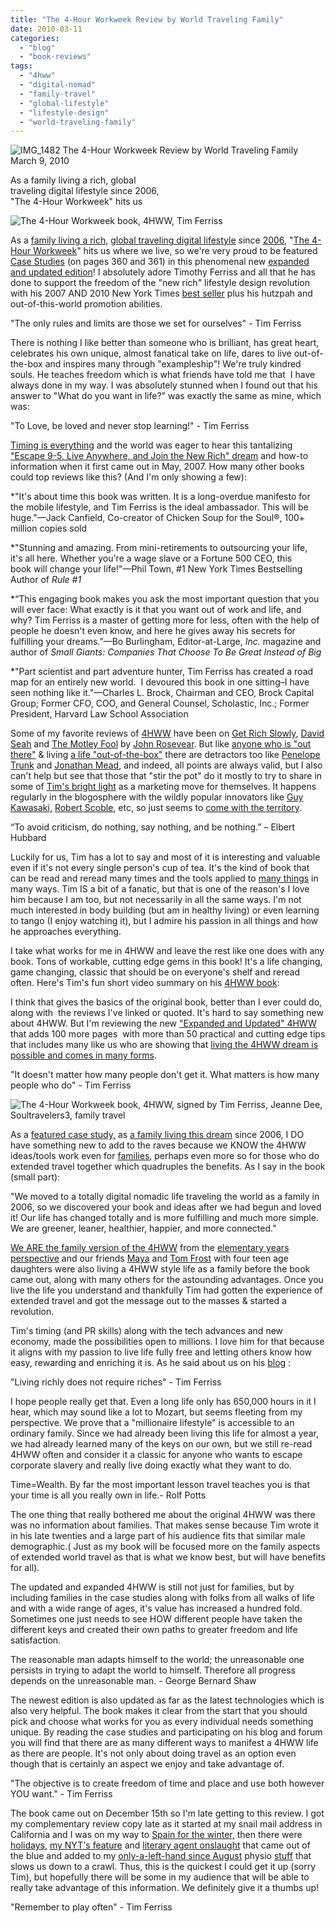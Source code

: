 ```yaml
---
title: "The 4-Hour Workweek Review by World Traveling Family"
date: 2010-03-11
categories: 
  - "blog"
  - "book-reviews"
tags: 
  - "4hww"
  - "digital-nomad"
  - "family-travel"
  - "global-lifestyle"
  - "lifestyle-design"
  - "world-traveling-family"
---
```


 ![IMG_1482](https://pub-ac94b3f306b24c0dba4238943c97f2e1.r2.dev/6a00e5502a9507883301310f805c53970c.jpg) The 4-Hour Workweek Review by World Traveling Family  
March 9, 2010

As a family living a rich, global  
traveling digital lifestyle since 2006,  
"The 4-Hour Workweek" hits us

<!--more-->

![The 4-Hour Workweek book, 4HWW, Tim Ferriss](https://pub-ac94b3f306b24c0dba4238943c97f2e1.r2.dev/6a00e5502a9507883301310f805d33970c.jpg)

As a [family living a rich](https://pub-ac94b3f306b24c0dba4238943c97f2e1.r2.dev/2008/06/how-to-do-exten.html), [global traveling digital lifestyle](https://pub-ac94b3f306b24c0dba4238943c97f2e1.r2.dev/2009/04/how-to-travel-the-world-as-a-digital-nomad-family.html) since [2006](https://pub-ac94b3f306b24c0dba4238943c97f2e1.r2.dev/2006/08/home-and-hous-1.html), "[The 4-Hour Workweek](http://www.amazon.com/4-Hour-Workweek-Expanded-Updated-Cutting-Edge/dp/0307465357/ref=sr_1_1?ie=UTF8&s=books&qid=1268162223&sr=1-1)" hits us where we live, so we're very proud to be featured [Case Studies](http://www.huffingtonpost.com/tim-ferriss/cold-remedy-18-real-world_b_415900.html) (on pages 360 and 361) in this phenomenal new [expanded and updated edition](http://www.amazon.com/4-Hour-Workweek-Expanded-Updated-Cutting-Edge/dp/0307465357/ref=sr_1_1?ie=UTF8&s=books&qid=1268162223&sr=1-1)! I absolutely adore Timothy Ferriss and all that he has done to support the freedom of the "new rich" lifestyle design revolution with his 2007 AND 2010 New York Times [best seller](http://www.amazon.com/4-Hour-Workweek-Expanded-Updated-Cutting-Edge/dp/0307465357/ref=sr_1_1?ie=UTF8&s=books&qid=1268162223&sr=1-1) plus his hutzpah and out-of-this-world promotion abilities.

"The only rules and limits are those we set for ourselves" - Tim Ferriss

There is nothing I like better than someone who is brilliant, has great heart, celebrates his own unique, almost fanatical take on life, dares to live out-of-the-box and inspires many through "exampleship"! We're truly kindred souls. He teaches freedom which is what friends have told me that  I have always done in my way. I was absolutely stunned when I found out that his answer to "What do you want in life?" was exactly the same as mine, which was:

"To Love, be loved and never stop learning!" - Tim Ferriss

[Timing is everything](https://pub-ac94b3f306b24c0dba4238943c97f2e1.r2.dev/2006/08/timing-is-eve-1.html) and the world was eager to hear this tantalizing ["Escape 9-5, Live Anywhere, and Join the New Rich" dream](http://www.amazon.com/4-Hour-Workweek-Expanded-Updated-Cutting-Edge/dp/0307465357/ref=sr_1_1?ie=UTF8&s=books&qid=1268162223&sr=1-1) and how-to information when it first came out in May, 2007. How many other books could top reviews like this? (And I'm only showing a few):

\*"It's about time this book was written. It is a long-overdue manifesto for the mobile lifestyle, and Tim Ferriss is the ideal ambassador. This will be huge."—Jack Canfield, Co-creator of Chicken Soup for the Soul®, 100+ million copies sold

\*"Stunning and amazing. From mini-retirements to outsourcing your life,  
it's all here. Whether you're a wage slave or a Fortune 500 CEO, this  
book will change your life!"—Phil Town, #1 New York Times Bestselling Author of _Rule #1_  
  
\*“This engaging book makes you ask the most important question that you will ever face: What exactly is it that you want out of work and life, and why? Tim Ferriss is a master of getting more for less, often with the help of people he doesn't even know, and here he gives away his secrets for fulfilling your dreams.”—Bo Burlingham, Editor-at-Large, _Inc._ magazine and author of _Small Giants: Companies That Choose To Be Great Instead of Big_

\*"Part scientist and part adventure hunter, Tim Ferriss has created a road map for an entirely new world.  I devoured this book in one sitting–I have seen nothing like it."—Charles L. Brock, Chairman and CEO, Brock Capital Group; Former CFO, COO, and General Counsel, Scholastic, Inc.; Former President, Harvard Law School Association

Some of my favorite reviews of [4HWW](http://www.amazon.com/4-Hour-Workweek-Expanded-Updated-Cutting-Edge/dp/0307465357/ref=sr_1_1?ie=UTF8&s=books&qid=1268162223&sr=1-1) have been on [Get Rich Slowly](http://www.getrichslowly.org/blog/2007/08/28/book-review-the-4-hour-workweek/), [David Seah](http://davidseah.com/blog/comments/a-review-of-tim-ferriss-the-4-hour-work-week/) and [The Motley Fool](http://www.fool.com/) by [John Rosevear](http://www.fool.com/personal-finance/retirement/2007/07/12/foolish-book-review-the-4-hour-workweek.aspx). But like [anyone who is "out there"](http://www.fourhourworkweek.com/blog/2009/11/25/the-benefits-of-pissing-people-off/) & living [a life "out-of-the-box"](http://www.davidturnbull.com/10-reasons-love-criticism/) there are detractors too like [Penelope Trunk](http://blog.penelopetrunk.com/2009/01/08/5-time-management-tricks-i-learned-from-years-of-hating-tim-ferriss/) and [Jonathan Mead](http://www.illuminatedmind.net/2009/03/17/the-lie-of-the-four-hour-work-week/), and indeed, all points are always valid, but I also can't help but see that those that "stir the pot" do it mostly to try to share in some of [Tim's bright light](http://www.timferriss.com/index.html) as a marketing move for themselves. It happens regularly in the blogosphere with the wildly popular innovators like [Guy Kawasaki,](http://www.guykawasaki.com/) [Robert Scoble](http://scobleizer.com/), etc, so just seems to [come with the territory](http://en.wikipedia.org/wiki/Tall_poppy_syndrome).

“To avoid criticism, do nothing, say nothing, and be nothing.” – Elbert Hubbard

Luckily for us, Tim has a lot to say and most of it is interesting and valuable even if it's not every single person's cup of tea. It's the kind of book that can be read and reread many times and the tools applied to [many things](https://pub-ac94b3f306b24c0dba4238943c97f2e1.r2.dev/2007/05/hanging-out-roa.html) in many ways. Tim IS a bit of a fanatic, but that is one of the reason's I love him because I am too, but not necessarily in all the same ways. I'm not much interested in body building (but am in healthy living) or even learning to tango (I enjoy watching it), but I admire his passion in all things and how he approaches everything.

I take what works for me in 4HWW and leave the rest like one does with any book. Tons of workable, cutting edge gems in this book! It's a life changing, game changing, classic that should be on everyone's shelf and reread often. Here's Tim's fun short video summary on his [4HWW book](http://www.amazon.com/4-Hour-Workweek-Expanded-Updated-Cutting-Edge/dp/0307465357/ref=sr_1_1?ie=UTF8&s=books&qid=1268162223&sr=1-1):

I think that gives the basics of the original book, better than I ever could do, along with  the reviews I've linked or quoted. It's hard to say something new about 4HWW. But I'm reviewing the new ["Expanded and Updated" 4HWW](http://www.iwillteachyoutoberich.com/blog/the-four-hour-workweek-revised-edition/) that adds 100 more pages  with more than 50 practical and cutting edge tips that includes many like us who are showing that [living the 4HWW dream is possible and comes in many forms](http://www.fourhourworkweek.com/blog/2009/12/31/cold-remedy-15-real-world-lifestyle-design-case-studies-now-its-your-turn/).

"It doesn't matter how many people don't get it. What matters is how many people who do" - Tim Ferriss

![The 4-Hour Workweek book, 4HWW, signed by Tim Ferriss, Jeanne Dee, Soultravelers3, family travel](https://pub-ac94b3f306b24c0dba4238943c97f2e1.r2.dev/6a00e5502a9507883301310f831c1d970c.jpg)  
  

As a [featured case study,](https://pub-ac94b3f306b24c0dba4238943c97f2e1.r2.dev/2009/11/lifestyle-design-a-winter-in-spain-extendedtravel-digitalnomad-miniretirement-4hww-travel.html#more) as [a family living this dream](https://pub-ac94b3f306b24c0dba4238943c97f2e1.r2.dev/2008/12/where-in-heaven.html#more) since 2006, I DO have something new to add to the raves because we KNOW the 4HWW ideas/tools work even for [families](https://pub-ac94b3f306b24c0dba4238943c97f2e1.r2.dev/2009/02/twitter-travel-20.html), perhaps even more so for those who do extended travel together which quadruples the benefits. As I say in the book (small part):

"We moved to a totally digital nomadic life traveling the world as a family in 2006, so we discovered your book and ideas after we had begun and loved it! Our life has changed totally and is more fulfilling and much more simple. We are greener, leaner, healthier, happier, and more connected."

[We ARE the family version of the 4HWW](https://pub-ac94b3f306b24c0dba4238943c97f2e1.r2.dev/2010/02/new-york-times-qa-with-soultravelers3-on-frugal-traveler-nomadic-family-traveler-jeanne-dee.html#more) from the [elementary years perspective](https://pub-ac94b3f306b24c0dba4238943c97f2e1.r2.dev/2008/12/venice-via-kids.html#more) and our friends [Maya](http://www.mayafrost.com/blog/) and [Tom Frost](http://expatalley.com/) with four teen age daughters were also living a 4HWW style life as a family before the book came out, along with many others for the astounding advantages. Once you live the life you understand and thankfully Tim had gotten the experience of extended travel and got the message out to the masses & started a revolution.

Tim's timing (and PR skills) along with the tech advances and new economy, made the possibilities open to millions. I love him for that because it aligns with my passion to live life fully free and letting others know how easy, rewarding and enriching it is. As he said about us on his [blog](http://www.fourhourworkweek.com/blog/) :

"Living richly does not require riches" - Tim Ferriss

I hope people really get that. Even a long life only has 650,000 hours in it I hear, which may sound like a lot to Mozart, but seems fleeting from my perspective. We prove that a "millionaire lifestyle" is accessible to an ordinary family. Since we had already been living this life for almost a year, we had already learned many of the keys on our own, but we still re-read 4HWW often and consider it a classic for anyone who wants to escape corporate slavery and really live doing exactly what they want to do.

Time=Wealth. By far the most important lesson travel teaches you is that your time is all you really own in life.- Rolf Potts

The one thing that really bothered me about the original 4HWW was there was no information about families. That makes sense because Tim wrote it in his late twenties and a large part of his audience fits that similar male demographic.( Just as my book will be focused more on the family aspects of extended world travel as that is what we know best, but will have benefits for all).  

The updated and expanded 4HWW is still not just for families, but by including families in the case studies along with folks from all walks of life and with a wide range of ages, it's value has increased a hundred fold. Sometimes one just needs to see HOW different people have taken the different keys and created their own paths to greater freedom and life satisfaction. 

The reasonable man adapts himself to the world; the unreasonable one persists in trying to adapt the world to himself. Therefore all progress depends on the unreasonable man. - George Bernard Shaw 

The newest edition is also updated as far as the latest technologies which is also very helpful. The book makes it clear from the start that you should pick and choose what works for you as every individual needs something unique. By reading the case studies and participating on his blog and forum you will find that there are as many different ways to manifest a 4HWW life as there are people. It's not only about doing travel as an option even though that is certainly an aspect we enjoy and take advantage of.

"The objective is to create freedom of time and place and use both however YOU want." - Tim Ferriss

The book came out on December 15th so I'm late getting to this review. I got my complementary review copy late as it started at my snail mail address in California and I was on my way to [Spain for the winter,](https://pub-ac94b3f306b24c0dba4238943c97f2e1.r2.dev/2009/11/whats-a-spain-winter-rental-like-extended-travel-digital-nomad-4hww-vacation-.html) then there were [holidays](https://pub-ac94b3f306b24c0dba4238943c97f2e1.r2.dev/2009/12/how-to-enjoy-family-travel-abroad-at-christmas-digital-nomad-4hww-extended-travel-holidays.html), [my NYT's feature](http://frugaltraveler.blogs.nytimes.com/2009/11/11/qa-with-jeanne-dee-the-nomadic-family-traveler/) and [literary agent onslaught](https://pub-ac94b3f306b24c0dba4238943c97f2e1.r2.dev/2010/02/new-york-times-qa-with-soultravelers3-on-frugal-traveler-nomadic-family-traveler-jeanne-dee.html) that came out of the blue and added to my [only-a-left-hand since August](https://pub-ac94b3f306b24c0dba4238943c97f2e1.r2.dev/2009/09/-a-travelers-tragic-tale-handling-travel-disasters-medical-emergency-.html) physio [stuff](http://twitpic.com/rvkdr) that slows us down to a crawl. Thus, this is the quickest I could get it up (sorry Tim), but hopefully there will be some in my audience that will be able to really take advantage of this information. We definitely give it a thumbs up!

"Remember to play often" - Tim Ferriss
